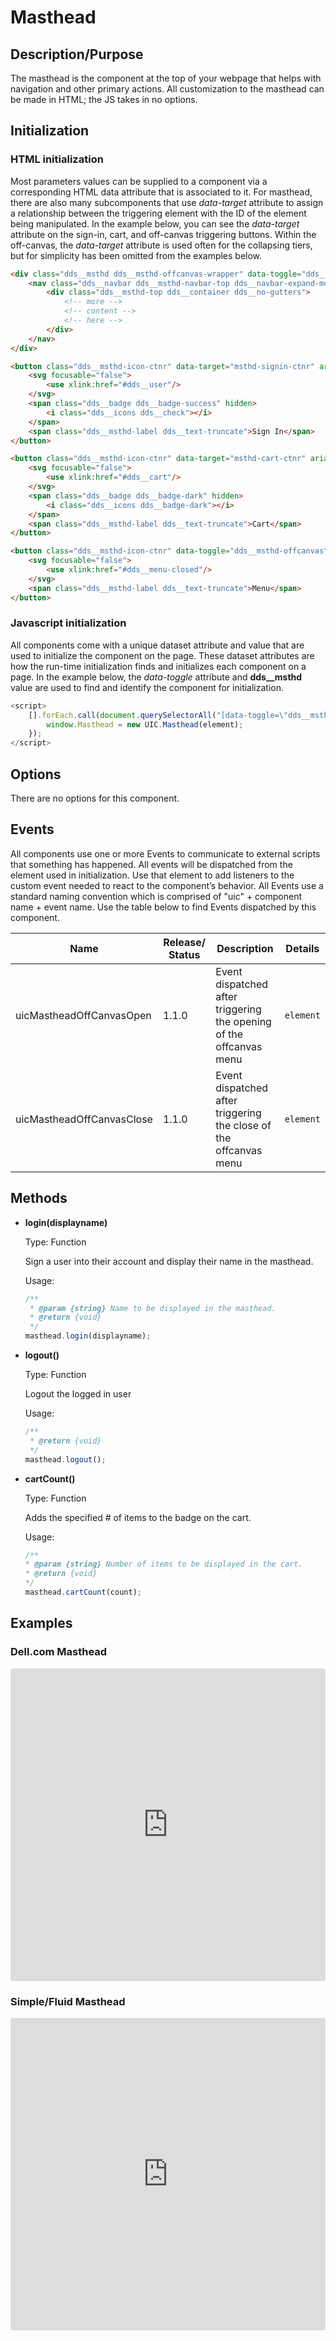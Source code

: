 # Masthead

## Description/Purpose

The masthead is the component at the top of your webpage that helps with navigation and other primary actions. All customization to the masthead can be made in HTML; the JS takes in no options.

## Initialization

### HTML initialization

Most parameters values can be supplied to a component via a corresponding HTML data attribute that is associated to it. For masthead, there are also many subcomponents that use *data-target* attribute to assign a relationship between the triggering element with the ID of the element being manipulated. In the example below, you can see the *data-target* attribute on the sign-in, cart, and off-canvas triggering buttons. Within the off-canvas, the *data-target* attribute is used often for the collapsing tiers, but for simplicity has been omitted from the examples below.

```HTML
<div class="dds__msthd dds__msthd-offcanvas-wrapper" data-toggle="dds__msthd">
    <nav class="dds__navbar dds__msthd-navbar-top dds__navbar-expand-md">
        <div class="dds__msthd-top dds__container dds__no-gutters">
            <!-- more -->
            <!-- content -->
            <!-- here -->
        </div>
    </nav>
</div>

<button class="dds__msthd-icon-ctnr" data-target="msthd-signin-ctnr" aria-label="Sign in" aria-haspopup="true" aria-expanded="false">
    <svg focusable="false">
        <use xlink:href="#dds__user"/>
    </svg>
    <span class="dds__badge dds__badge-success" hidden>
        <i class="dds__icons dds__check"></i>
    </span>
    <span class="dds__msthd-label dds__text-truncate">Sign In</span>
</button>

<button class="dds__msthd-icon-ctnr" data-target="msthd-cart-ctnr" aria-label="Cart" aria-haspopup="true" aria-expanded="false">
    <svg focusable="false">
        <use xlink:href="#dds__cart"/>
    </svg>
    <span class="dds__badge dds__badge-dark" hidden>
        <i class="dds__icons dds__badge-dark"></i>
    </span>
    <span class="dds__msthd-label dds__text-truncate">Cart</span>
</button>

<button class="dds__msthd-icon-ctnr" data-toggle="dds__msthd-offcanvas" data-target="msthd-off-canvas-menu" aria-label="Menu" aria-haspopup="true" aria-expanded="false">
    <svg focusable="false">
        <use xlink:href="#dds__menu-closed"/>
    </svg>
    <span class="dds__msthd-label dds__text-truncate">Menu</span>
</button>
```

### Javascript initialization

All components come with a unique dataset attribute and value that are used to initialize the component on the page. These dataset attributes are how the run-time initialization finds and initializes each component on a page. In the example below, the *data-toggle* attribute and **dds__msthd** value are used to find and identify the component for initialization.

```javascript
<script>
    [].forEach.call(document.querySelectorAll("[data-toggle=\"dds__msthd\"]"), function(element) {
        window.Masthead = new UIC.Masthead(element);
    });
</script>
```

## Options

There are no options for this component.

## Events

All components use one or more Events to communicate to external scripts that something has happened. All events will be dispatched from the element used in initialization. Use that element to add listeners to the custom event needed to react to the component’s behavior. All Events use a standard naming convention which is comprised of "uic" + component name + event name. Use the table below to find Events dispatched by this component.

Name | Release/ Status | Description | Details
--- | --- | --- | ---
uicMastheadOffCanvasOpen | 1.1.0 | Event dispatched after triggering the opening of the offcanvas menu | `element`
uicMastheadOffCanvasClose | 1.1.0 | Event dispatched after triggering the close of the offcanvas menu | `element`

## Methods

- **login(displayname)**

    Type: Function

    Sign a user into their account and display their name in the masthead.

    Usage:

    ```javascript
    /**
     * @param {string} Name to be displayed in the masthead.
     * @return {void}
     */
    masthead.login(displayname);
    ```

- **logout()**

    Type: Function

    Logout the logged in user

    Usage:

    ```javascript
    /**
     * @return {void}
     */
    masthead.logout();
    ```

- **cartCount()**

    Type: Function

    Adds the specified # of items to the badge on the cart.

    Usage:

    ```javascript
    /**
    * @param {string} Number of items to be displayed in the cart.
    * @return {void}
    */
    masthead.cartCount(count);
    ```

## Examples

### Dell.com Masthead

<iframe
     src="https://codesandbox.io/embed/github/DDS-DLS/sandboxes/tree/master/?codemirror=1&expanddevtools=0&runonclick=1&hidenavigation=1&hidedevtools=1&fontsize=14&hidenavigation=1&initialpath=%3Fdoc%3Dmasthead&module=%2Fsrc%2Fcomponents%2Fmasthead.txt&theme=dark&view=preview"
     style="width:100%; height:500px; border:0; border-radius: 4px; overflow:hidden;"
     title="CodeSandbox instance of DLS components"
     allow="accelerometer; ambient-light-sensor; camera; encrypted-media; geolocation; gyroscope; hid; microphone; midi; payment; usb; vr"
     sandbox="allow-forms allow-modals allow-popups allow-presentation allow-same-origin allow-scripts"
   ></iframe>

### Simple/Fluid Masthead

<iframe
     src="https://codesandbox.io/embed/github/DDS-DLS/sandboxes/tree/master/?codemirror=1&expanddevtools=0&runonclick=1&hidenavigation=1&hidedevtools=1&fontsize=14&hidenavigation=1&initialpath=%3Fdoc%3Dmasthead-fluid&module=%2Fsrc%2Fcomponents%2Fmasthead-fluid.txt&theme=dark&view=preview"
     style="width:100%; height:500px; border:0; border-radius: 4px; overflow:hidden;"
     title="CodeSandbox instance of DLS components"
     allow="accelerometer; ambient-light-sensor; camera; encrypted-media; geolocation; gyroscope; hid; microphone; midi; payment; usb; vr"
     sandbox="allow-forms allow-modals allow-popups allow-presentation allow-same-origin allow-scripts"
   ></iframe>

